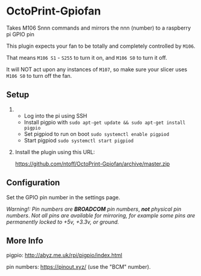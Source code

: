 # OctoPrint-Gpiofan

Takes M106 Snnn commands and mirrors the nnn (number) to a raspberry pi GPIO pin

This plugin expects your fan to be totally and completely controlled by ``M106``. 

That means ``M106 S1`` - ``S255`` to turn it on, and ``M106 S0`` to turn it off. 

It will NOT act upon any instances of ``M107``, so make sure your slicer uses ``M106 S0`` to turn off the fan.

## Setup

1. 
   * Log into the pi using SSH 
   * Install pigpio with ```sudo apt-get update && sudo apt-get install pigpio```
   * Set pigpiod to run on boot ```sudo systemctl enable pigpiod```
   * Start pigpiod ```sudo systemctl start pigpiod```

2. Install the plugin using this URL:

    https://github.com/ntoff/OctoPrint-Gpiofan/archive/master.zip



## Configuration

Set the GPIO pin number in the settings page. 

*Warning!: Pin numbers are* ***BROADCOM*** *pin numbers*, ***not*** *physical pin numbers*. *Not all pins are available for mirroring, for example some pins are permanently locked to +5v, +3.3v, or ground.*

## More Info

pigpio: http://abyz.me.uk/rpi/pigpio/index.html 

pin numbers: https://pinout.xyz/ (use the "BCM" number).
